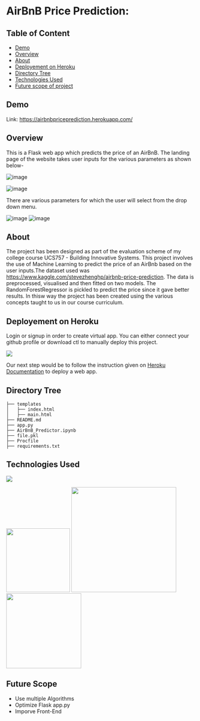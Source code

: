 # AirBnB Price Prediction: 

## Table of Content
  * [Demo](#demo)
  * [Overview](#overview)
  * [About](#About)
  * [Deployement on Heroku](#deployement-on-heroku)
  * [Directory Tree](#directory-tree)
  * [Technologies Used](#technologies-used)
  * [Future scope of project](#future-scope)


## Demo
Link: https://airbnbpriceprediction.herokuapp.com/


## Overview
This is a Flask web app which predicts the price of an AirBnB.
The landing page of the website takes user inputs for the various parameters as shown below-

![image](https://user-images.githubusercontent.com/63156822/133137229-6dc0847b-ce12-4489-b75f-f81af027e708.png)

![image](https://user-images.githubusercontent.com/63156822/133137239-a6e53018-508c-40c0-a606-d70ddbfd3d7e.png)


There are various parameters for which the user will select from the drop down menu.

![image](https://user-images.githubusercontent.com/63156822/133137250-f260462f-99c9-4601-be18-33c31b92ed3f.png) ![image](https://user-images.githubusercontent.com/63156822/133137264-a15f8950-4f8e-46c1-80d2-f2329d77bc86.png)



## About
The project has been designed as part of the evaluation scheme of my college course UCS757 - Building Innovative Systems. This project involves the use of Machine Learning to predict the price of an AirBnb based on the user inputs.The dataset used was https://www.kaggle.com/stevezhenghp/airbnb-price-prediction. The data is preprocessed, visualised and then fitted on two models. The RandomForestRegressor is pickled to predict the price since it gave better results. In thisw way the project has been created using the various concepts taught to us in our course curriculum.

## Deployement on Heroku
Login or signup in order to create virtual app. You can either connect your github profile or download ctl to manually deploy this project.

[![](https://i.imgur.com/dKmlpqX.png)](https://heroku.com)

Our next step would be to follow the instruction given on [Heroku Documentation](https://devcenter.heroku.com/articles/getting-started-with-python) to deploy a web app.

## Directory Tree 
```
├── templates
│   ├── index.html
│   ├── main.html	
├── README.md
├── app.py
├── AirBnB_Predictor.ipynb		
├── file.pkl
├── Procfile
├── requirements.txt
```

## Technologies Used

![](https://forthebadge.com/images/badges/made-with-python.svg)

[<img target="_blank" src="https://flask.palletsprojects.com/en/1.1.x/_images/flask-logo.png" width=170>](https://flask.palletsprojects.com/en/1.1.x/) [<img target="_blank" src="https://number1.co.za/wp-content/uploads/2017/10/gunicorn_logo-300x85.png" width=280>](https://gunicorn.org) [<img target="_blank" src="https://scikit-learn.org/stable/_static/scikit-learn-logo-small.png" width=200>](https://scikit-learn.org/stable/) 

## Future Scope

* Use multiple Algorithms
* Optimize Flask app.py
* Imporve Front-End 

